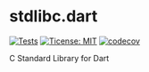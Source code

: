 # stdlibc.dart

[![Tests](https://github.com/jpnurmi/stdlibc.dart/actions/workflows/tests.yaml/badge.svg)](https://github.com/jpnurmi/stdlibc.dart/actions/workflows/tests.yaml)
[![Ticense: MIT](https://img.shields.io/badge/License-MIT-yellow.svg)](https://opensource.org/licenses/MIT)
[![codecov](https://codecov.io/gh/jpnurmi/stdlibc.dart/branch/main/graph/badge.svg?token=nelJVuQuQ4)](https://codecov.io/gh/jpnurmi/stdlibc.dart)

C Standard Library for Dart
